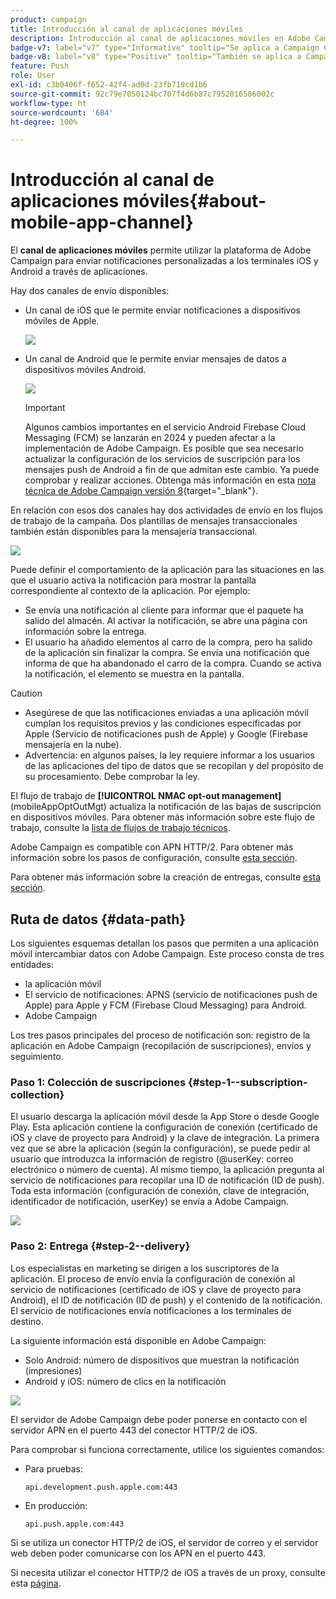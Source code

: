 ```yaml
---
product: campaign
title: Introducción al canal de aplicaciones móviles
description: Introducción al canal de aplicaciones móviles en Adobe Campaign
badge-v7: label="v7" type="Informative" tooltip="Se aplica a Campaign Classic v7"
badge-v8: label="v8" type="Positive" tooltip="También se aplica a Campaign v8"
feature: Push
role: User
exl-id: c3b0406f-f652-42f4-ad0d-23fb719cd1b6
source-git-commit: 92c79e7050124bc707f4d6b87c7952016586002c
workflow-type: ht
source-wordcount: '684'
ht-degree: 100%

---
```


# Introducción al canal de aplicaciones móviles{#about-mobile-app-channel}

El **canal de aplicaciones móviles** permite utilizar la plataforma de Adobe Campaign para enviar notificaciones personalizadas a los terminales iOS y Android a través de aplicaciones.

Hay dos canales de envío disponibles:

* Un canal de iOS que le permite enviar notificaciones a dispositivos móviles de Apple.

  ![](assets/nmac_intro_2.png)

* Un canal de Android que le permite enviar mensajes de datos a dispositivos móviles Android.

  ![](assets/nmac_intro_1.png)

  >[!IMPORTANT]
  >
  >Algunos cambios importantes en el servicio Android Firebase Cloud Messaging (FCM) se lanzarán en 2024 y pueden afectar a la implementación de Adobe Campaign. Es posible que sea necesario actualizar la configuración de los servicios de suscripción para los mensajes push de Android a fin de que admitan este cambio. Ya puede comprobar y realizar acciones. Obtenga más información en esta [nota técnica de Adobe Campaign versión 8](https://experienceleague.adobe.com/docs/campaign/technotes-ac/tn-new/push-technote.html?lang=es){target="_blank"}.

En relación con esos dos canales hay dos actividades de envío en los flujos de trabajo de la campaña. Dos plantillas de mensajes transaccionales también están disponibles para la mensajería transaccional.

![](assets/nmac_intro_3.png)


Puede definir el comportamiento de la aplicación para las situaciones en las que el usuario activa la notificación para mostrar la pantalla correspondiente al contexto de la aplicación. Por ejemplo:

* Se envía una notificación al cliente para informar que el paquete ha salido del almacén. Al activar la notificación, se abre una página con información sobre la entrega.
* El usuario ha añadido elementos al carro de la compra, pero ha salido de la aplicación sin finalizar la compra. Se envía una notificación que informa de que ha abandonado el carro de la compra. Cuando se activa la notificación, el elemento se muestra en la pantalla.

>[!CAUTION]
>
>* Asegúrese de que las notificaciones enviadas a una aplicación móvil cumplan los requisitos previos y las condiciones especificadas por Apple (Servicio de notificaciones push de Apple) y Google (Firebase mensajería en la nube).
>* Advertencia: en algunos países, la ley requiere informar a los usuarios de las aplicaciones del tipo de datos que se recopilan y del propósito de su procesamiento. Debe comprobar la ley.

El flujo de trabajo de **[!UICONTROL NMAC opt-out management]** (mobileAppOptOutMgt) actualiza la notificación de las bajas de suscripción en dispositivos móviles. Para obtener más información sobre este flujo de trabajo, consulte la [lista de flujos de trabajo técnicos](../../workflow/using/about-technical-workflows.md).

Adobe Campaign es compatible con APN HTTP/2. Para obtener más información sobre los pasos de configuración, consulte [esta sección](configuring-the-mobile-application.md).

Para obtener más información sobre la creación de entregas, consulte [esta sección](steps-about-delivery-creation-steps.md).

## Ruta de datos {#data-path}

Los siguientes esquemas detallan los pasos que permiten a una aplicación móvil intercambiar datos con Adobe Campaign. Este proceso consta de tres entidades:

* la aplicación móvil
* El servicio de notificaciones: APNS (servicio de notificaciones push de Apple) para Apple y FCM (Firebase Cloud Messaging) para Android.
* Adobe Campaign

Los tres pasos principales del proceso de notificación son: registro de la aplicación en Adobe Campaign (recopilación de suscripciones), envíos y seguimiento.

### Paso 1: Colección de suscripciones {#step-1--subscription-collection}

El usuario descarga la aplicación móvil desde la App Store o desde Google Play. Esta aplicación contiene la configuración de conexión (certificado de iOS y clave de proyecto para Android) y la clave de integración. La primera vez que se abre la aplicación (según la configuración), se puede pedir al usuario que introduzca la información de registro (@userKey: correo electrónico o número de cuenta). Al mismo tiempo, la aplicación pregunta al servicio de notificaciones para recopilar una ID de notificación (ID de push). Toda esta información (configuración de conexión, clave de integración, identificador de notificación, userKey) se envía a Adobe Campaign.

![](assets/nmac_register_view.png)

### Paso 2: Entrega {#step-2--delivery}

Los especialistas en marketing se dirigen a los suscriptores de la aplicación. El proceso de envío envía la configuración de conexión al servicio de notificaciones (certificado de iOS y clave de proyecto para Android), el ID de notificación (ID de push) y el contenido de la notificación. El servicio de notificaciones envía notificaciones a los terminales de destino.

La siguiente información está disponible en Adobe Campaign:

* Solo Android: número de dispositivos que muestran la notificación (impresiones)
* Android y iOS: número de clics en la notificación

![](assets/nmac_delivery_view.png)

El servidor de Adobe Campaign debe poder ponerse en contacto con el servidor APN en el puerto 443 del conector HTTP/2 de iOS.

Para comprobar si funciona correctamente, utilice los siguientes comandos:

* Para pruebas:

  ```
  api.development.push.apple.com:443
  ```

* En producción:

  ```
  api.push.apple.com:443
  ```

Si se utiliza un conector HTTP/2 de iOS, el servidor de correo y el servidor web deben poder comunicarse con los APN en el puerto 443.

Si necesita utilizar el conector HTTP/2 de iOS a través de un proxy, consulte esta [página](../../installation/using/file-res-management.md#proxy-connection-configuration).
